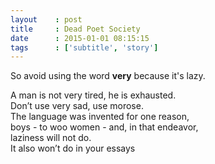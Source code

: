 ```yaml
---
layout    : post
title     : Dead Poet Society
date      : 2015-01-01 08:15:15
tags      : ['subtitle', 'story']
---
```


So avoid using the word **very** because it's lazy.
<!--more-->

A man is not very tired, he is exhausted.  
Don’t use very sad, use morose.  
The language was invented for one reason,  
boys - to woo women - and, in that endeavor,  
laziness will not do.  
It also won’t do in your essays
